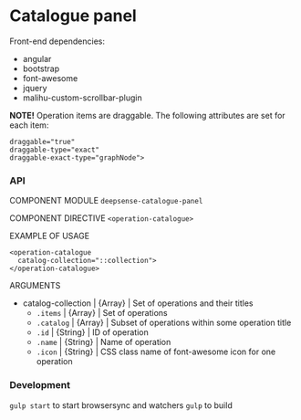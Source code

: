 # Catalogue panel

Front-end dependencies:

- angular
- bootstrap
- font-awesome
- jquery
- malihu-custom-scrollbar-plugin

**NOTE!** Operation items are draggable. The following attributes are set for each item:

    draggable="true"
    draggable-type="exact"
    draggable-exact-type="graphNode">

### API

COMPONENT MODULE `deepsense-catalogue-panel`

COMPONENT DIRECTIVE `<operation-catalogue>`

EXAMPLE OF USAGE

    <operation-catalogue
      catalog-collection="::collection">
    </operation-catalogue>

ARGUMENTS

  - catalog-collection | {Array} | Set of operations and their titles
    - `.items` | {Array} | Set of operations
    - `.catalog` | {Array} | Subset of operations within some operation title
    - `.id` | {String} | ID of operation
    - `.name` | {String} | Name of operation
    - `.icon` | {String} | CSS class name of font-awesome icon for one operation

### Development

`gulp start` to start browsersync and watchers
`gulp` to build
